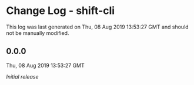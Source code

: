 # Change Log - shift-cli

This log was last generated on Thu, 08 Aug 2019 13:53:27 GMT and should not be manually modified.

## 0.0.0
Thu, 08 Aug 2019 13:53:27 GMT

*Initial release*

